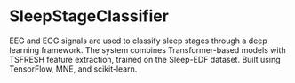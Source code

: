 # SleepStageClassifier
EEG and EOG signals are used to classify sleep stages through a deep learning framework. The system combines Transformer-based models with TSFRESH feature extraction, trained on the Sleep-EDF dataset. Built using TensorFlow, MNE, and scikit-learn.
